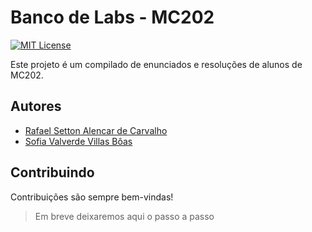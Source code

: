 # Banco de Labs - MC202

[![MIT License](https://img.shields.io/badge/License-MIT-green.svg)](https://github.com/banco-de-labs/MC202/blob/main/LICENSE)

Este projeto é um compilado de enunciados e resoluções de alunos de MC202.

## Autores

- [Rafael Setton Alencar de Carvalho](https://github.com/RafaelSetton)
- [Sofia Valverde Villas Bôas](https://github.com/sofiavvb)

## Contribuindo

Contribuições são sempre bem-vindas!

> Em breve deixaremos aqui o passo a passo

